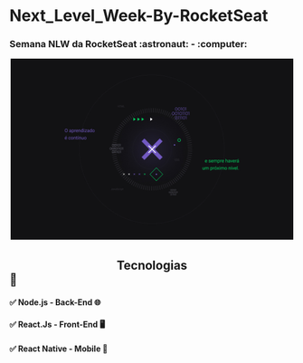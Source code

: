 # Next_Level_Week-By-RocketSeat

<p align="center"> 
<h3>Semana NLW da RocketSeat :astronaut: - :computer:</h3>
</p>

<p align="center">
  <img width="500" height="320" src="/Image/1440x900.jpg">
</p>

## <center>Tecnologias</center> :call_me_hand:

#### :white_check_mark: Node.js - Back-End :globe_with_meridians:
#### :white_check_mark: React.Js - Front-End :desktop_computer: 
#### :white_check_mark: React Native - Mobile :iphone: 
